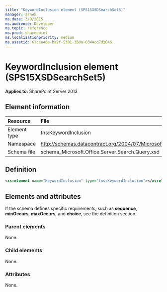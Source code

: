```yaml
---
title: "KeywordInclusion element (SPS15XSDSearchSet5)"
manager: arnek
ms.date: 3/9/2015
ms.audience: Developer
ms.topic: reference
ms.prod: sharepoint
ms.localizationpriority: medium
ms.assetid: 67cce46e-ba2f-5301-350a-0344cd7d2046
---
```


# KeywordInclusion element (SPS15XSDSearchSet5)

 
  
 **Applies to:** SharePoint Server 2013
  
## Element information

| Resource | File |
|:-----|:-----|
|Element type <br/> |tns:KeywordInclusion  <br/> |
|Namespace <br/> |http://schemas.datacontract.org/2004/07/Microsoft.Office.Server.Search.Query  <br/> |
|Schema file <br/> |schema_Microsoft.Office.Server.Search.Query.xsd  <br/> |
   
## Definition

```XML
<xs:element name="KeywordInclusion" type="tns:KeywordInclusion"></xs:element>

```

## Elements and attributes

If the schema defines specific requirements, such as **sequence**, **minOccurs**, **maxOccurs**, and **choice**, see the definition section. 
  
### Parent elements

None.
  
### Child elements

None.
  
### Attributes

None.
  


